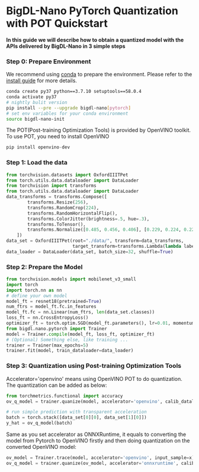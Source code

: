 # BigDL-Nano PyTorch Quantization with POT Quickstart

**In this guide we will describe how to obtain a quantized model with the APIs delivered by BigDL-Nano in 3 simple steps**

### **Step 0: Prepare Environment**
We recommend using [conda](https://docs.conda.io/projects/conda/en/latest/user-guide/install/) to prepare the environment. Please refer to the [install guide](../../UserGuide/python.md) for more details.

```bash
conda create py37 python==3.7.10 setuptools==58.0.4
conda activate py37
# nightly bulit version
pip install --pre --upgrade bigdl-nano[pytorch]
# set env variables for your conda environment
source bigdl-nano-init
```

The POT(Post-training Optimization Tools) is provided by OpenVINO toolkit. To use POT, you need to install OpenVINO
```python
pip install openvino-dev
```

### **Step 1: Load the data**
```python
from torchvision.datasets import OxfordIIITPet
from torch.utils.data.dataloader import DataLoader
from torchvision import transforms
from torch.utils.data.dataloader import DataLoader
data_transforms = transforms.Compose([
        transforms.Resize(256),
        transforms.RandomCrop(224),
        transforms.RandomHorizontalFlip(),
        transforms.ColorJitter(brightness=.5, hue=.3),
        transforms.ToTensor(),
        transforms.Normalize([0.485, 0.456, 0.406], [0.229, 0.224, 0.225])
    ])
data_set = OxfordIIITPet(root="./data/", transform=data_transforms, 
                         target_transform=transforms.Lambda(lambda label: torch.tensor(label, dtype=torch.long)))
data_loader = DataLoader(data_set, batch_size=32, shuffle=True)
```

### **Step 2: Prepare the Model**
```python
from torchvision.models import mobilenet_v3_small
import torch
import torch.nn as nn
# define your own model
model_ft = resnet18(pretrained=True)
num_ftrs = model_ft.fc.in_features
model_ft.fc = nn.Linear(num_ftrs, len(data_set.classes))
loss_ft = nn.CrossEntropyLoss()
optimizer_ft = torch.optim.SGD(model_ft.parameters(), lr=0.01, momentum=0.9, weight_decay=5e-4)
from bigdl.nano.pytorch import Trainer
model = Trainer.compile(model_ft, loss_ft, optimizer_ft)
# (Optional) Something else, like training ...
trainer = Trainer(max_epochs=5)
trainer.fit(model, train_dataloader=data_loader)
```

### **Step 3: Quantization using Post-training Optimization Tools**
Accelerator='openvino' means using OpenVINO POT to do quantization. The quantization can be added as below:
```python
from torchmetrics.functional import accuracy
ov_q_model = trainer.quanize(model, accelerator='openvino', calib_dataloader=data_loader, metric=accuracy)

# run simple prediction with transparent acceleration
batch = torch.stack([data_set[0][0], data_set[1][0]])
y_hat = ov_q_model(batch)
```
Same as you set accelerator as ONNXRuntime, it equals to converting the model from Pytorch to OpenVINO firstly and then doing quantization on the converted OpenVINO model:
```python
ov_model = Trainer.trace(model, accelerator='openvino', input_sample=x):
ov_q_model = trainer.quanize(ov_model, accelerator='onnxruntime', calib_dataloader=dataloader)
